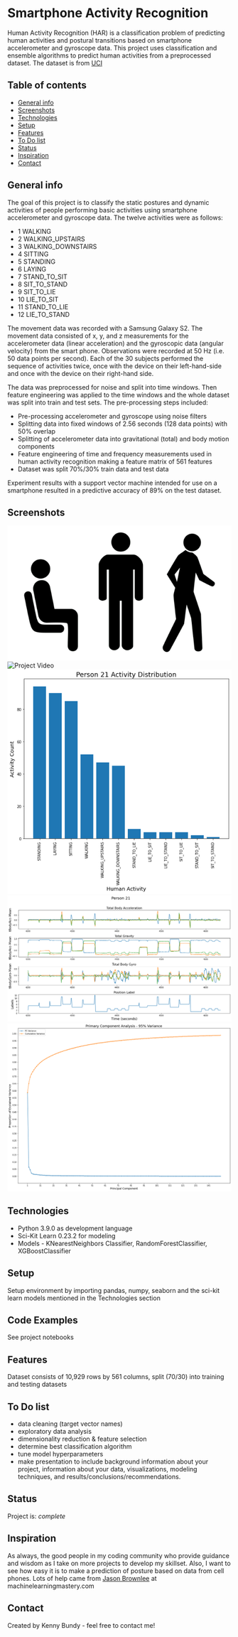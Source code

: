 # Smartphone Activity Recognition
Human Activity Recognition (HAR) is a classification problem of predicting human activities and postural transitions based on smartphone accelerometer and gyroscope data.  This project uses classification and ensemble algorithms to predict human activities from a preprocessed dataset. The dataset is from [UCI](https://archive.ics.uci.edu/ml/datasets/Smartphone-Based+Recognition+of+Human+Activities+and+Postural+Transitions)

## Table of contents
* [General info](#general-info)
* [Screenshots](#screenshots)
* [Technologies](#technologies)
* [Setup](#setup)
* [Features](#features)
* [To Do list](#to-do-list)
* [Status](#status)
* [Inspiration](#inspiration)
* [Contact](#contact)

## General info
The goal of this project is to classify the static postures and dynamic activities of people performing basic activities using smartphone accelerometer and gyroscope data.  The twelve activities were as follows:
* 1 WALKING
* 2 WALKING_UPSTAIRS
* 3 WALKING_DOWNSTAIRS
* 4 SITTING
* 5 STANDING
* 6 LAYING
* 7 STAND_TO_SIT
* 8 SIT_TO_STAND
* 9 SIT_TO_LIE
* 10 LIE_TO_SIT
* 11 STAND_TO_LIE
* 12 LIE_TO_STAND 

The movement data was recorded with a Samsung Galaxy S2.  The movement data consisted of x, y, and z measurements for the accelerometer data (linear acceleration) and the gyroscopic data (angular velocity) from the smart phone. Observations were recorded at 50 Hz (i.e. 50 data points per second). Each of the 30 subjects performed the sequence of activities twice, once with the device on their left-hand-side and once with the device on their right-hand side.

The data was preprocessed for noise and split into time windows.  Then feature engineering was applied to the time windows and the whole dataset was split into train and test sets.  The pre-processing steps included:

* Pre-processing accelerometer and gyroscope using noise filters
* Splitting data into fixed windows of 2.56 seconds (128 data points) with 50% overlap
* Splitting of accelerometer data into gravitational (total) and body motion components
* Feature engineering of time and frequency measurements used in human activity recognition making a feature matrix of 561 features
* Dataset was split 70%/30% train data and test data

Experiment results with a support vector machine intended for use on a smartphone resulted in a predictive accuracy of 89% on the test dataset.



## Screenshots
![Project Pic](./img/sit_stand_walk.png)
![Project Video](https://youtu.be/XOEN9W05_4A)
![Person21 activity count](./img/Person21_activity_count.png)
![Person21 accel grav gyro](./img/Person21.png)
![pca 95%](./img/pca_95%.png)


## Technologies
* Python 3.9.0 as development language
* Sci-Kit Learn 0.23.2 for modeling
* Models - KNearestNeighbors Classifier, RandomForestClassifier, XGBoostClassifier

## Setup
Setup environment by importing pandas, numpy, seaborn and the sci-kit learn models mentioned in the Technologies section

## Code Examples
See project notebooks

## Features
Dataset consists of 10,929 rows by 561 columns, split (70/30) into training and testing datasets


## To Do list
* data cleaning (target vector names)
* exploratory data analysis
* dimensionality reduction & feature selection
* determine best classification algorithm
* tune model hyperparameters
* make presentation to include background information about your project, information about your data, visualizations, modeling techniques, and results/conclusions/recommendations.

## Status
Project is: _complete_

## Inspiration
As always, the good people in my coding community who provide guidance and wisdom as I take on more projects to develop my skillset.  Also, I want to see how easy it is to make a prediction of posture based on data from cell phones. Lots of help came from [Jason Brownlee](https://machinelearningmastery.com/how-to-model-human-activity-from-smartphone-data/) at machinelearningmastery.com

## Contact
Created by Kenny Bundy - feel free to contact me!
